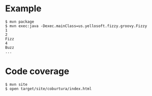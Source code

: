 # Example

```
$ mvn package
$ mvn exec:java -Dexec.mainClass=us.yellosoft.fizzy.groovy.Fizzy
1
2
Fizz
4
Buzz
...
```

# Code coverage

```
$ mvn site
$ open target/site/coburtura/index.html
```
